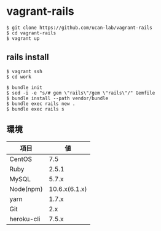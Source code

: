# vagrant-rails

```
$ git clone https://github.com/ucan-lab/vagrant-rails
$ cd vagrant-rails
$ vagrant up
```

## rails install

```
$ vagrant ssh
$ cd work

$ bundle init
$ sed -i -e "s/# gem \"rails\"/gem \"rails\"/" Gemfile
$ bundle install --path vendor/bundle
$ bundle exec rails new .
$ bundle exec rails s
```

## 環境

| 項目       | 値            |
| ---------- | ------------- |
| CentOS     | 7.5           |
| Ruby       | 2.5.1         |
| MySQL      | 5.7.x         |
| Node(npm)  | 10.6.x(6.1.x) |
| yarn       | 1.7.x         |
| Git        | 2.x           |
| heroku-cli | 7.5.x         |
